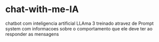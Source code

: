# chat-with-me-IA
chatbot com inteligencia artificial LLAma 3 treinado atravez de Prompt system com informacoes sobre o comportamento que ele deve ter ao responder as mensagens 
